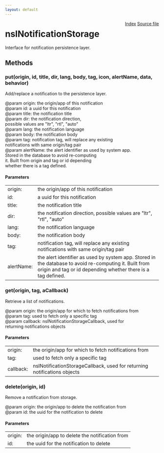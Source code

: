 ```yaml
---
layout: default
---
```

<div class='links' style='float:right'><a href="../index.html">Index</a>
<a href="http://dxr.mozilla.org/mozilla-central/source/dom/interfaces/notification/nsINotificationStorage.idl">Source file</a>
</div>

# nsINotificationStorage #
  
Interface for notification persistence layer.  
  

## Methods ##

### put(origin, id, title, dir, lang, body, tag, icon, alertName, data, behavior) ###
  
Add/replace a notification to the persistence layer.  
  
@param origin: the origin/app of this notification  
@param id: a uuid for this notification  
@param title: the notification title  
@param dir: the notification direction,  
            possible values are "ltr", "rtl", "auto"  
@param lang: the notification language  
@param body: the notification body  
@param tag: notification tag, will replace any existing  
            notifications with same origin/tag pair  
@param alertName: the alert identifier as used by system app.  
                  Stored in the database to avoid re-computing  
                  it. Built from origin and tag or id depending  
                  whether there is a tag defined.  
  

#### Parameters ####

<table>

<tr>
<td>origin:</td>
<td>the origin/app of this notification  
</td>
</tr>

<tr>
<td>id:</td>
<td>a uuid for this notification  
</td>
</tr>

<tr>
<td>title:</td>
<td>the notification title  
</td>
</tr>

<tr>
<td>dir:</td>
<td>the notification direction,  
            possible values are "ltr", "rtl", "auto"  
</td>
</tr>

<tr>
<td>lang:</td>
<td>the notification language  
</td>
</tr>

<tr>
<td>body:</td>
<td>the notification body  
</td>
</tr>

<tr>
<td>tag:</td>
<td>notification tag, will replace any existing  
            notifications with same origin/tag pair  
</td>
</tr>

<tr>
<td>alertName:</td>
<td>the alert identifier as used by system app.  
                  Stored in the database to avoid re-computing  
                  it. Built from origin and tag or id depending  
                  whether there is a tag defined.  
</td>
</tr>

</table>

### get(origin, tag, aCallback) ###
  
Retrieve a list of notifications.  
  
@param origin: the origin/app for which to fetch notifications from  
@param tag: used to fetch only a specific tag  
@param callback: nsINotificationStorageCallback, used for  
                 returning notifications objects  
  

#### Parameters ####

<table>

<tr>
<td>origin:</td>
<td>the origin/app for which to fetch notifications from  
</td>
</tr>

<tr>
<td>tag:</td>
<td>used to fetch only a specific tag  
</td>
</tr>

<tr>
<td>callback:</td>
<td>nsINotificationStorageCallback, used for  
                 returning notifications objects  
</td>
</tr>

</table>

### delete(origin, id) ###
  
Remove a notification from storage.  
  
@param origin: the origin/app to delete the notification from  
@param id: the uuid for the notification to delete  
  

#### Parameters ####

<table>

<tr>
<td>origin:</td>
<td>the origin/app to delete the notification from  
</td>
</tr>

<tr>
<td>id:</td>
<td>the uuid for the notification to delete  
</td>
</tr>

</table>
